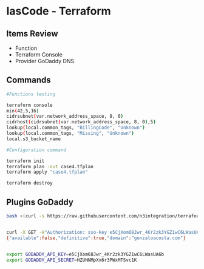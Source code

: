 # IasCode - Terraform

## Items Review

  - Function
  - Terraform Console
  - Provider GoDaddy DNS

## Commands

```bash
#Functions testing

terraform console
min(42,5,16)
cidrsubnet(var.network_address_space, 8, 0)
cidrhost(cidrsubnet(var.network_address_space, 8, 0),5)
lookup(local.common_tags, "BillingCode", "Unknown")
lookup(local.common_tags, "Missing", "Unknown")
local.s3_bucket_name

#Configuration command

terraform init
terraform plan -out case4.tfplan
terraform apply "case4.tfplan"

terraform destroy
```

## Plugins GoDaddy

```bash
bash <(curl -s https://raw.githubusercontent.com/n3integration/terraform-godaddy/master/install.sh)


curl -X GET -H"Authorization: sso-key e5CjXom68Jwr_4Kr2zk3YGZ1wC6LWasUA6b:HZUNNMpXx6r3PWxMTSvc1K" "https://api.godaddy.com/v1/domains/available?domain=gonzaloacosta.com" 
{"available":false,"definitive":true,"domain":"gonzaloacosta.com"}


export GODADDY_API_KEY=e5CjXom68Jwr_4Kr2zk3YGZ1wC6LWasUA6b
export GODADDY_API_SECRET=HZUNNMpXx6r3PWxMTSvc1K
```

